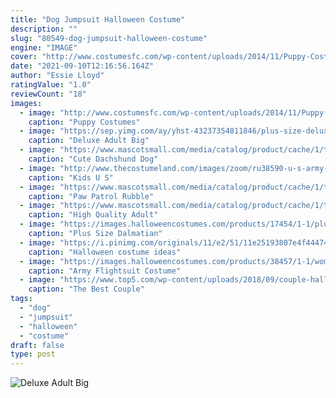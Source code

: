 ```yaml
---
title: "Dog Jumpsuit Halloween Costume"
description: ""
slug: "80549-dog-jumpsuit-halloween-costume"
engine: "IMAGE"
cover: "http://www.costumesfc.com/wp-content/uploads/2014/11/Puppy-Costumes-for-Women.jpg"
date: "2021-09-10T12:16:56.164Z"
author: "Essie Lloyd"
ratingValue: "1.0"
reviewCount: "18"
images:
  - image: "http://www.costumesfc.com/wp-content/uploads/2014/11/Puppy-Costumes-for-Women.jpg"
    caption: "Puppy Costumes"
  - image: "https://sep.yimg.com/ay/yhst-43237354811846/plus-size-deluxe-adult-big-brown-dog-costume-49.jpg"
    caption: "Deluxe Adult Big"
  - image: "https://www.mascotsmall.com/media/catalog/product/cache/1/thumbnail/600x/17f82f742ffe127f42dca9de82fb58b1/m/a/mascot_am01-00896a.jpg"
    caption: "Cute Dachshund Dog"
  - image: "http://www.thecostumeland.com/images/zoom/ru38590-u-s-army-commando-boys-halloween-costumes.jpg"
    caption: "Kids U S"
  - image: "https://www.mascotsmall.com/media/catalog/product/cache/1/thumbnail/600x/17f82f742ffe127f42dca9de82fb58b1/_/-/_-11_20.jpg"
    caption: "Paw Patrol Rubble"
  - image: "https://www.mascotsmall.com/media/catalog/product/cache/1/thumbnail/600x/17f82f742ffe127f42dca9de82fb58b1/i/m/img_14821.jpg"
    caption: "High Quality Adult"
  - image: "https://images.halloweencostumes.com/products/17454/1-1/plus-size-dalmatian-costume-front.jpg"
    caption: "Plus Size Dalmatian"
  - image: "https://i.pinimg.com/originals/11/e2/51/11e25193807e4f444749a31b29f0b288.jpg"
    caption: "Halloween costume ideas"
  - image: "https://images.halloweencostumes.com/products/38457/1-1/womens-army-flightsuit-costume.jpg"
    caption: "Army Flightsuit Costume"
  - image: "https://www.top5.com/wp-content/uploads/2018/09/couple-halloween-costumes-1.jpg"
    caption: "The Best Couple"
tags:
  - "dog"
  - "jumpsuit"
  - "halloween"
  - "costume"
draft: false
type: post
---
```



![Deluxe Adult Big](https://sep.yimg.com/ay/yhst-43237354811846/plus-size-deluxe-adult-big-brown-dog-costume-49.jpg "Deluxe Adult Big")


<!--inArticleAds-->

<!--galleryOne-->


<!--inArticleAds-->

<!--galleryTwo-->


<!--galleryThree-->

